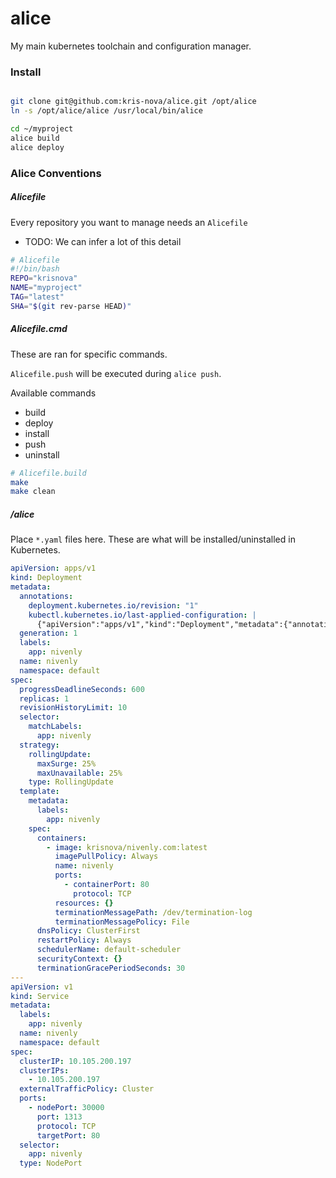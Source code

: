 # alice

My main kubernetes toolchain and configuration manager.

### Install

```bash

git clone git@github.com:kris-nova/alice.git /opt/alice
ln -s /opt/alice/alice /usr/local/bin/alice

cd ~/myproject
alice build
alice deploy
```

### Alice Conventions

##### Alicefile

Every repository you want to manage needs an `Alicefile`

 - TODO: We can infer a lot of this detail

```bash
# Alicefile
#!/bin/bash
REPO="krisnova"
NAME="myproject"
TAG="latest"
SHA="$(git rev-parse HEAD)"
```

##### Alicefile.cmd

These are ran for specific commands.

`Alicefile.push` will be executed during `alice push`.

Available commands

 - build
 - deploy
 - install
 - push 
 - uninstall

```bash
# Alicefile.build
make
make clean
```

##### /alice

Place `*.yaml` files here.
These are what will be installed/uninstalled in Kubernetes.

```yaml
apiVersion: apps/v1
kind: Deployment
metadata:
  annotations:
    deployment.kubernetes.io/revision: "1"
    kubectl.kubernetes.io/last-applied-configuration: |
      {"apiVersion":"apps/v1","kind":"Deployment","metadata":{"annotations":{"deployment.kubernetes.io/revision":"1"},"labels":{"app":"nivenly"},"name":"nivenly","namespace":"default","resourceVersion":"604003"},"spec":{"progressDeadlineSeconds":600,"replicas":1,"revisionHistoryLimit":10,"selector":{"matchLabels":{"app":"nivenly"}},"strategy":{"rollingUpdate":{"maxSurge":"25%","maxUnavailable":"25%"},"type":"RollingUpdate"},"template":{"metadata":{"creationTimestamp":null,"labels":{"app":"nivenly"}},"spec":{"containers":[{"image":"krisnova/nivenly.com:latest","imagePullPolicy":"Always","name":"nivenly","ports":[{"containerPort":80,"protocol":"TCP"}],"resources":{},"terminationMessagePath":"/dev/termination-log","terminationMessagePolicy":"File"}],"dnsPolicy":"ClusterFirst","restartPolicy":"Always","schedulerName":"default-scheduler","securityContext":{},"terminationGracePeriodSeconds":30}}}}
  generation: 1
  labels:
    app: nivenly
  name: nivenly
  namespace: default
spec:
  progressDeadlineSeconds: 600
  replicas: 1
  revisionHistoryLimit: 10
  selector:
    matchLabels:
      app: nivenly
  strategy:
    rollingUpdate:
      maxSurge: 25%
      maxUnavailable: 25%
    type: RollingUpdate
  template:
    metadata:
      labels:
        app: nivenly
    spec:
      containers:
        - image: krisnova/nivenly.com:latest
          imagePullPolicy: Always
          name: nivenly
          ports:
            - containerPort: 80
              protocol: TCP
          resources: {}
          terminationMessagePath: /dev/termination-log
          terminationMessagePolicy: File
      dnsPolicy: ClusterFirst
      restartPolicy: Always
      schedulerName: default-scheduler
      securityContext: {}
      terminationGracePeriodSeconds: 30
---
apiVersion: v1
kind: Service
metadata:
  labels:
    app: nivenly
  name: nivenly
  namespace: default
spec:
  clusterIP: 10.105.200.197
  clusterIPs:
    - 10.105.200.197
  externalTrafficPolicy: Cluster
  ports:
    - nodePort: 30000
      port: 1313
      protocol: TCP
      targetPort: 80
  selector:
    app: nivenly
  type: NodePort
```